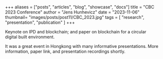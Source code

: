 +++
aliases = ["posts", "articles", "blog", "showcase", "docs"]
title = "CBC 2023 Conference"
author = "Jens Hunhevicz"
date = "2023-11-06"
thumbnail= "images/posts/post11/CBC_2023.jpg"
tags = [
    "research",
    "presentation",
    "publication"
]
+++

Keynote on IPD and blockchain; and paper on blockchain for a circular digital built environment.

<!--more-->

It was a great event in Hongkong with many informative presentations. More information, paper link, and presentation recordings shortly.

